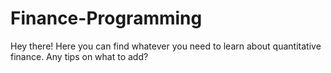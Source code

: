 # Finance-Programming

Hey there! Here you can find whatever you need to learn about quantitative finance. 
Any tips on what to add?
